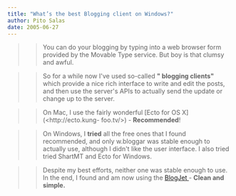 ```yaml
---
title: "What’s the best Blogging client on Windows?"
author: Pito Salas
date: 2005-06-27
---
```



>>

>> You can do your blogging by typing into a web browser form provided by the
Movable Type service. But boy is that clumsy and awful.

>>

>> So for a while now I've used so-called **" blogging clients"** which
provide a nice rich interface to write and edit the posts, and then use the
server's APIs to actually send the update or change up to the server.

>>

>> On Mac, I use the fairly wonderful [Ecto for OS X](<http://ecto.kung-
foo.tv/>) - **Recommended**!

>>

>> On Windows, I **tried** all the free ones that I found recommended, and
only w.bloggar was stable enough to actually use, although I didn't like the
user interface. I also tried tried ShartMT and Ecto for Windows.

>>

>> Despite my best efforts, neither one was stable enough to use. In the end,
I found and am now using the [BlogJet ](<http://blogjet.com/>)- **Clean and
simple.**


